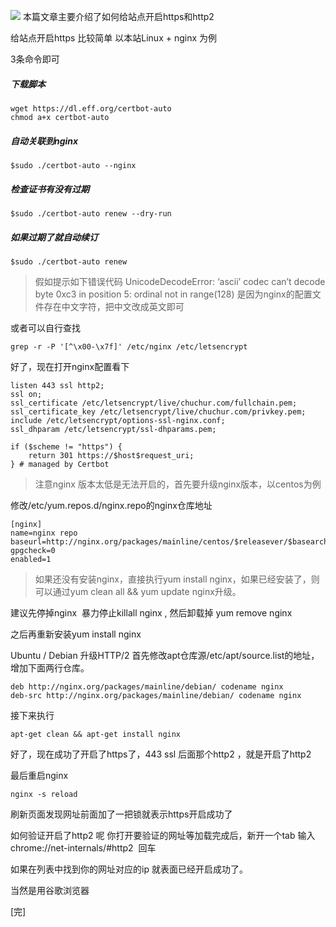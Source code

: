 ![](//chuchur.com/upload/2017-10-6/1509808682901.jpg)
本篇文章主要介绍了如何给站点开启https和http2

给站点开启https 比较简单 以本站Linux + nginx 为例

3条命令即可

##### 下载脚本
```
wget https://dl.eff.org/certbot-auto
chmod a+x certbot-auto
```
##### 自动关联到nginx
```
$sudo ./certbot-auto --nginx
```
##### 检查证书有没有过期
```
$sudo ./certbot-auto renew --dry-run
```
##### 如果过期了就自动续订
```
$sudo ./certbot-auto renew
```
>假如提示如下错误代码
UnicodeDecodeError: ‘ascii’ codec can’t decode byte 0xc3 in position 5: ordinal not in range(128)
是因为nginx的配置文件存在中文字符，把中文改成英文即可

或者可以自行查找
```
grep -r -P '[^\x00-\x7f]' /etc/nginx /etc/letsencrypt
```
好了，现在打开nginx配置看下
```
listen 443 ssl http2; 
ssl on;
ssl_certificate /etc/letsencrypt/live/chuchur.com/fullchain.pem; 
ssl_certificate_key /etc/letsencrypt/live/chuchur.com/privkey.pem; 
include /etc/letsencrypt/options-ssl-nginx.conf; 
ssl_dhparam /etc/letsencrypt/ssl-dhparams.pem; 

if ($scheme != "https") {
    return 301 https://$host$request_uri;
} # managed by Certbot
```
>注意nginx 版本太低是无法开启的，首先要升级nginx版本，以centos为例

修改/etc/yum.repos.d/nginx.repo的nginx仓库地址
```
[nginx]
name=nginx repo
baseurl=http://nginx.org/packages/mainline/centos/$releasever/$basearch/
gpgcheck=0
enabled=1
```
>如果还没有安装nginx，直接执行yum install nginx，如果已经安装了，则可以通过yum clean all && yum update nginx升级。

建议先停掉nginx  暴力停止killall nginx , 然后卸载掉 yum remove nginx 

之后再重新安装yum install nginx

Ubuntu / Debian 升级HTTP/2
首先修改apt仓库源/etc/apt/source.list的地址，增加下面两行仓库。
```
deb http://nginx.org/packages/mainline/debian/ codename nginx
deb-src http://nginx.org/packages/mainline/debian/ codename nginx
```
接下来执行
```
apt-get clean && apt-get install nginx
```


好了，现在成功了开启了https了，443 ssl 后面那个http2 ，就是开启了http2

最后重启nginx
```
nginx -s reload 
```
刷新页面发现网址前面加了一把锁就表示https开启成功了



如何验证开启了http2 呢
你打开要验证的网址等加载完成后，新开一个tab 输入 chrome://net-internals/#http2  回车

如果在列表中找到你的网址对应的ip 就表面已经开启成功了。

当然是用谷歌浏览器

[完]